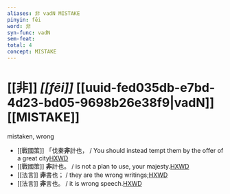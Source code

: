 ```yaml
---
aliases: 非 vadN MISTAKE
pinyin: fēi
word: 非
syn-func: vadN
sem-feat: 
total: 4
concept: MISTAKE 
---
```

# [[非]] *[[fēi]]*  [[uuid-fed035db-e7bd-4d23-bd05-9698b26e38f9|vadN]] [[MISTAKE]]
mistaken, wrong
 - [[戰國策]] 「伐秦**非**計也， / You should instead tempt them by the offer of a great city[HXWD](https://hxwd.org/textview.html?location=KR2e0003_tls_059-4a.29)
 - [[戰國策]] **非**計也。 / is not a plan to use, your majesty.[HXWD](https://hxwd.org/textview.html?location=KR2e0003_tls_083-8a.4)
 - [[法言]] **非**書也； / they are the wrong writings;[HXWD](https://hxwd.org/textview.html?location=KR3a0009_tls_005-17a.3)
 - [[法言]] **非**言也。 / it is wrong speech.[HXWD](https://hxwd.org/textview.html?location=KR3a0009_tls_005-17a.5)